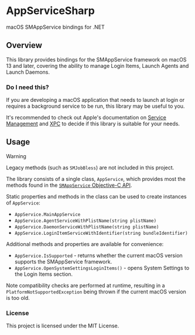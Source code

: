 # AppServiceSharp
macOS SMAppService bindings for .NET

## Overview
This library provides bindings for the SMAppService framework on macOS 13 and later, covering the ability to manage Login Items, Launch Agents and Launch Daemons.

### Do I need this?
If you are developing a macOS application that needs to launch at login or requires a background service to be run, this library may be useful to you.

It's recommended to check out Apple's documentation on [Service Management](https://developer.apple.com/documentation/servicemanagement?language=objc) and [XPC](https://developer.apple.com/documentation/xpc?language=objc) to decide if this library is suitable for your needs.

## Usage
> [!WARNING]
> Legacy methods (such as `SMJobBless`) are not included in this project.

The library consists of a single class, `AppService`, which provides most the methods found in the [`SMAppService` Objective-C API](https://developer.apple.com/documentation/servicemanagement/smappservice?language=objc).

Static properties and methods in the class can be used to create instances of `AppService`:
- `AppService.MainAppService`
- `AppService.AgentServiceWithPlistName(string plistName)`
- `AppService.DaemonServiceWithPlistName(string plistName)`
- `AppService.LoginItemServiceWithIdentifier(string bundleIdentifier)`

Additional methods and properties are available for convenience:
- `AppService.IsSupported` - returns whether the current macOS version supports the SMAppService framework.
- `AppService.OpenSystemSettingsLoginItems()` - opens System Settings to the Login Items section.

Note compatibility checks are performed at runtime, resulting in a `PlatformNotSupportedException` being thrown if the current macOS version is too old.

### License
This project is licensed under the MIT License.
